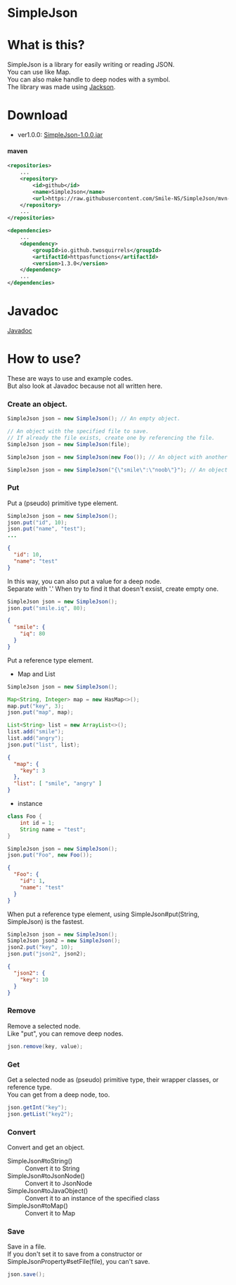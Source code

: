 # SimpleJson
# What is this?
SimpleJson is a library for easily writing or reading JSON.  
You can use like Map.  
You can also make handle to deep nodes with a symbol.  
The library was made using [Jackson](https://github.com/FasterXML/jackson).
# Download
* ver1.0.0:  [SimpleJson-1.0.0.jar](https://github.com/Smile-NS/SimpleJson/raw/master/target/SimpleJson-1.0.0.jar)
#### maven
```xml
<repositories>
    ...
    <repository>
        <id>github</id>
        <name>SimpleJson</name>
        <url>https://raw.githubusercontent.com/Smile-NS/SimpleJson/mvn-repo/</url>
    </repository>
    ...
</repositories>

<dependencies>
    ...
    <dependency>
        <groupId>io.github.twosquirrels</groupId>
        <artifactId>httpasfunctions</artifactId>
        <version>1.3.0</version>
    </dependency>
    ...
</dependencies>
```
# Javadoc
[Javadoc](https://smile-ns.github.io/SimpleJson/1.0.0/javadoc)
# How to use?
These are ways to use and example codes.  
But also look at Javadoc because not all written here. 
### Create an object. 
```java
SimpleJson json = new SimpleJson(); // An empty object.
```
```java
// An object with the specified file to save.  
// If already the file exists, create one by referencing the file.
SimpleJson json = new SimpleJson(file);
```
```java
SimpleJson json = new SimpleJson(new Foo()); // An object with another instance.
```
```java
SimpleJson json = new SimpleJson("{\"smile\":\"noob\"}"); // An object with a string.
```
### Put
Put a (pseudo) primitive type element.
```java
SimpleJson json = new SimpleJson();
json.put("id", 10);
json.put("name", "test");
...
```
```json
{
  "id": 10,
  "name": "test"
}
```
In this way, you can also put a value for a deep node.  
Separate with '.'
When try to find it that doesn't exsist, create empty one.
```java
SimpleJson json = new SimpleJson();
json.put("smile.iq", 80);
```
```json
{
  "smile": {
    "iq": 80
  }
}
```
Put a reference type element.
* Map and List
```java
SimpleJson json = new SimpleJson();

Map<String, Integer> map = new HasMap<>();
map.put("key", 3);
json.put("map", map);

List<String> list = new ArrayList<>();
list.add("smile");
list.add("angry");
json.put("list", list);
```
```json
{
  "map": {
    "key": 3
  },
  "list": [ "smile", "angry" ]
}
```
* instance
```java
class Foo {
    int id = 1;
    String name = "test";
}

SimpleJson json = new SimpleJson();
json.put("Foo", new Foo());
```
```json
{
  "Foo": {
    "id": 1,
    "name": "test"
  }
}
```
When put a reference type element, using SimpleJson#put(String, SimpleJson) is the fastest.
```java
SimpleJson json = new SimpleJson();
SimpleJson json2 = new SimpleJson();
json2.put("key", 10);
json.put("json2", json2);
```
```json
{
  "json2": {
    "key": 10
  }
}
```
### Remove
Remove a selected node.  
Like "put", you can remove deep nodes.
```java
json.remove(key, value);
```
### Get
Get a selected node as (pseudo) primitive type, their wrapper classes, or reference type.  
You can get from a deep node, too.
```java
json.getInt("key");
json.getList("key2");
```
### Convert
Convert and get an object.
<dl>
  <dt>SimpleJson#toString()</dt>
  <dd>Convert it to String</dd>
  <dt>SimpleJson#toJsonNode()</dt>
  <dd>Convert it to JsonNode</dd>
  <dt>SimpleJson#toJavaObject()</dt>
  <dd>Convert it to an instance of the specified class</dd>
  <dt>SimpleJson#toMap()</dt>
  <dd>Convert it to Map</dd>
</dl>

### Save
Save in a file.  
If you don't set it to save from a constructor or SimpleJsonProperty#setFile(file), you can't save.
```java
json.save();
```
